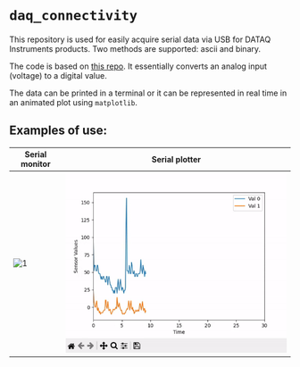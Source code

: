 # `daq_connectivity`
This repository is used for easily acquire serial data via USB for DATAQ Instruments products. Two methods are supported: ascii and binary.

The code is based on [this repo](https://github.com/dataq-instruments/Simple-Python-Examples). It essentially converts an analog input (voltage) to a digital value. 

The data can be printed in a terminal or it can be represented in real time in an animated plot using `matplotlib`. 

## Examples of use:

| Serial monitor |  Serial plotter |
|----------|--------------|
| <img src="./figures/monitor.gif" alt="1" width="100%"/> | <img src="./figures/plotter.gif" alt="2" width="100%"/> | 

